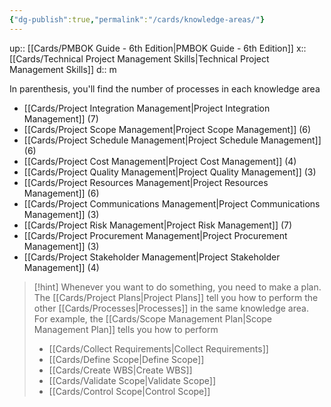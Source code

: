```yaml
---
{"dg-publish":true,"permalink":"/cards/knowledge-areas/"}
---
```


up:: [[Cards/PMBOK Guide - 6th Edition\|PMBOK Guide - 6th Edition]] 
x:: [[Cards/Technical Project Management Skills\|Technical Project Management Skills]] 
d:: m

In parenthesis, you'll find the number of processes in each knowledge area

- [[Cards/Project Integration Management\|Project Integration Management]] (7) 
- [[Cards/Project Scope Management\|Project Scope Management]] (6)
- [[Cards/Project Schedule Management\|Project Schedule Management]] (6)
- [[Cards/Project Cost Management\|Project Cost Management]] (4)
- [[Cards/Project Quality Management\|Project Quality Management]] (3) 
- [[Cards/Project Resources Management\|Project Resources Management]] (6)
- [[Cards/Project Communications Management\|Project Communications Management]] (3)
- [[Cards/Project Risk Management\|Project Risk Management]] (7)
- [[Cards/Project Procurement Management\|Project Procurement Management]] (3)
- [[Cards/Project Stakeholder Management\|Project Stakeholder Management]] (4)


> [!hint]
> Whenever you want to do something, you need to make a plan. The [[Cards/Project Plans\|Project Plans]] tell you how to perform the other [[Cards/Processes\|Processes]] in the same knowledge area. For example, the [[Cards/Scope Management Plan\|Scope Management Plan]] tells you how to perform
> - [[Cards/Collect Requirements\|Collect Requirements]] 
> - [[Cards/Define Scope\|Define Scope]] 
> - [[Cards/Create WBS\|Create WBS]] 
> - [[Cards/Validate Scope\|Validate Scope]] 
> - [[Cards/Control Scope\|Control Scope]] 


